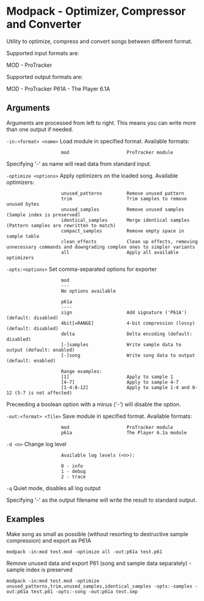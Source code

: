 Modpack - Optimizer, Compressor and Converter
==================================

Utility to optimize, compress and convert songs between different format.

Supported input formats are:

MOD - ProTracker

Supported output formats are:

MOD - ProTracker
P61A - The Player 6.1A

Arguments
---------

Arguments are processed from left to right. This means you can write more than one output if needed.

`-in:<format> <name>`   Load module in specified format. Available formats:

                        mod                     ProTracker module

Specifying '-' as name will read data from standard input.

`-optimize <options>`   Apply optimizers on the loaded song. Available optimizers:

                        unused_patterns         Remove unused pattern
                        trim                    Trim samples to remove unused bytes
                        unused_samples          Remove unused samples (Sample index is preserved)
                        identical_samples       Merge identical samples (Pattern samples are rewritten to match)
                        compact_samples         Remove empty space in sample table
                        clean_effects           Clean up effects, removing unnecessary commands and downgrading complex ones to simpler variants
                        all                     Apply all available optimizers

`-opts:<options>`       Set comma-separated options for exporter

                        mod
                        ---
                        No options available

                        p61a
                        ----
                        sign                    Add signature ('P61A') (default: disabled)
                        4bit[=RANGE]            4-bit compression (lossy) (default: disabled)
                        delta                   Delta encoding (default: disabled)
                        [-]samples              Write sample data to output (default: enabled)
                        [-]song                 Write song data to output (default: enabled)

                        Range examples:
                        [1]                     Apply to sample 1 
                        [4-7]                   Apply to sample 4-7
                        [1-4:8-12]              Apply to sample 1-4 and 8-12 (5-7 is not affected)

Preceeding a boolean option with a minus ('-') will disable the option.

`-out:<format> <file>`  Save module in specified format. Available formats:

                        mod                     ProTracker module
                        p61a                    The Player 6.1a module

`-d <n>`                Change log level

                        Available log levels (<n>):
                        
                        0 - info
                        1 - debug
                        2 - trace

`-q`                    Quiet mode, disables all log output

Specifying '-' as the output filename will write the result to standard output.

Examples
--------

Make song as small as possible (without resorting to destructive sample compression) and export as P61A
```
modpack -in:mod test.mod -optimize all -out:p61a test.p61
```

Remove unused data and export P61 (song and sample data separately) - sample index is preserved

```
modpack -in:mod test.mod -optimize unused_patterns,trim,unused_samples,identical_samples -opts:-samples -out:p61a test.p61 -opts:-song -out:p61a test.smp
```

